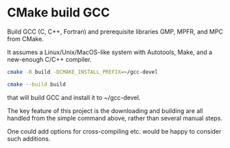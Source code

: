 # CMake build GCC

Build GCC (C, C++, Fortran) and prerequisite libraries GMP, MPFR, and MPC from CMake.

It assumes a Linux/Unix/MacOS-like system with Autotools, Make, and a new-enough C/C++ compiler.

```sh
cmake -B build -DCMAKE_INSTALL_PREFIX=~/gcc-devel

cmake --build build
```

that will build GCC and install it to ~/gcc-devel.

The key feature of this project is the downloading and building are all handled from the simple command above, rather than several manual steps.

One could add options for cross-compiling etc. would be happy to consider such additions.
